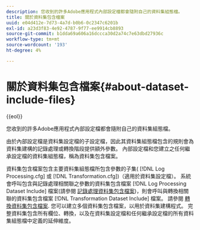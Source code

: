 ```yaml
---
description: 您收到的許多Adobe應用程式內部設定檔都會隨附自己的資料集組態檔。
title: 關於資料集包含檔案
uuid: e04d412e-7d73-4a7d-b0b6-0c2347c6201b
exl-id: a23d3f83-4e92-4787-9f77-ee9914cb8893
source-git-commit: b1dda69a606a16dccca30d2a74c7e63dbd27936c
workflow-type: tm+mt
source-wordcount: '193'
ht-degree: 4%

---
```


# 關於資料集包含檔案{#about-dataset-include-files}

{{eol}}

您收到的許多Adobe應用程式內部設定檔都會隨附自己的資料集組態檔。

由於內部設定檔是資料集設定檔的子設定檔，因此其資料集組態檔包含的規則會為資料集建構的記錄處理或轉換階段提供額外參數。 內部設定檔和您建立之任何繼承設定檔的資料集組態檔，稱為資料集包含檔案。

資料集包含檔案包含主要資料集組態檔所包含參數的子集( [!DNL Log Processing.cfg] 或 [!DNL Transformation.cfg])（適用於資料集設定檔）。 系統會呼叫包含與記錄處理相關聯之參數的資料集包含檔案 [!DNL Log Processing Dataset Include] 檔案(請參閱 [記錄處理資料集包含檔案](../../../home/c-dataset-const-proc/c-dataset-inc-files/c-types-dataset-inc-files/c-log-proc-dataset-inc-files/c-log-proc-dataset-inc-files.md#concept-999475a22519432e98844622ca95b6ab))，則會呼叫與轉換相關聯的資料集包含檔案 [!DNL Transformation Dataset Include] 檔案。 請參閱 [轉換資料集包含檔案](../../../home/c-dataset-const-proc/c-dataset-inc-files/c-types-dataset-inc-files/c-trans-dataset-inc-files.md#concept-c64aa78ed9ce40b8a0f4932c82ff5ace). 您可以建立多個資料集包含檔案，以用於資料集建構程式。 完整資料集包含所有欄位、轉換，以及在資料集設定檔和任何繼承設定檔的所有資料集組態檔中定義的延伸維度。
